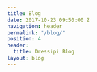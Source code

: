 ```yaml
---
title: Blog
date: 2017-10-23 09:50:00 Z
navigation: header
permalink: "/blog/"
position: 4
header:
  title: Dressipi Blog
layout: blog
---
```

